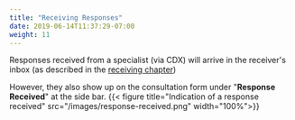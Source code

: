 ```yaml
---
title: "Receiving Responses"
date: 2019-06-14T11:37:29-07:00
weight: 11
---
```



Responses received from a specialist (via CDX) will arrive in the receiver's inbox (as described in the [receiving chapter](../../009_receiving/cdx_06))

However, they also show up on the consultation form under "**Response Received**" at the side bar.
{{< figure title="Indication of a response received" src="/images/response-received.png" width="100%">}}
